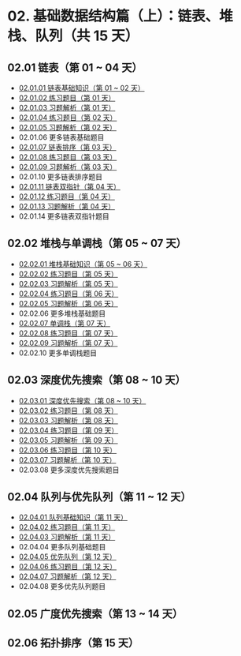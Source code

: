 # 02. 基础数据结构篇（上）：链表、堆栈、队列（共 15 天）

## 02.01 链表（第 01 ~ 04 天）

- [02.01.01 链表基础知识（第 01 ~ 02 天）](https://github.com/datawhalechina/leetcode-notes/blob/main/docs/ch02/02.01/02.01.01%20Linked-List-Basic.md)
- [02.01.02 练习题目（第 01 天）](https://github.com/datawhalechina/leetcode-notes/blob/main/docs/ch02/02.01/02.01.02%20Exercises.md)
- [02.01.03 习题解析（第 01 天）](https://github.com/datawhalechina/leetcode-notes/blob/main/docs/ch02/02.01/02.01.03%20Exercises-Key.md)
- [02.01.04 练习题目（第 02 天）](https://github.com/datawhalechina/leetcode-notes/blob/main/docs/ch02/02.01/02.01.04%20Exercises.md)
- [02.01.05 习题解析（第 02 天）](https://github.com/datawhalechina/leetcode-notes/blob/main/docs/ch02/02.01/02.01.05%20Exercises-Key.md)
- 02.01.06 更多链表基础题目
- [02.01.07 链表排序（第 03 天）](https://github.com/datawhalechina/leetcode-notes/blob/main/docs/ch02/02.01/02.01.07%20Linked-List-Sort.md)
- [02.01.08 练习题目（第 03 天）](https://github.com/datawhalechina/leetcode-notes/blob/main/docs/ch02/02.01/02.01.08%20Exercises.md)
- [02.01.09 习题解析（第 03 天）](https://github.com/datawhalechina/leetcode-notes/blob/main/docs/ch02/02.01/02.01.09%20Exercises-Key.md)
- 02.01.10 更多链表排序题目
- [02.01.11 链表双指针（第 04 天）](https://github.com/datawhalechina/leetcode-notes/blob/main/docs/ch02/02.01/02.01.11%20Linked-List-Two-Pointers.md)
- [02.01.12 练习题目（第 04 天）](https://github.com/datawhalechina/leetcode-notes/blob/main/docs/ch02/02.01/02.01.12%20Exercises.md)
- [02.01.13 习题解析（第 04 天）](https://github.com/datawhalechina/leetcode-notes/blob/main/docs/ch02/02.01/02.01.13%20Exercises-Key.md)
- 02.01.14 更多链表双指针题目

## 02.02 堆栈与单调栈（第 05 ~ 07 天）

- [02.02.01 堆栈基础知识（第 05 ~ 06 天）](https://github.com/datawhalechina/leetcode-notes/blob/main/docs/ch02/02.02/02.02.01%20Stack-Basic.md)
- [02.02.02 练习题目（第 05 天）](https://github.com/datawhalechina/leetcode-notes/blob/main/docs/ch02/02.02/02.02.02%20Exercises.md)
- [02.02.03 习题解析（第 05 天）](https://github.com/datawhalechina/leetcode-notes/blob/main/docs/ch02/02.02/02.02.03%20Exercises-Key.md)
- [02.02.04 练习题目（第 06 天）](https://github.com/datawhalechina/leetcode-notes/blob/main/docs/ch02/02.02/02.02.04%20Exercises.md)
- [02.02.05 习题解析（第 06 天）](https://github.com/datawhalechina/leetcode-notes/blob/main/docs/ch02/02.02/02.02.05%20Exercises-Key.md)
- 02.02.06 更多堆栈基础题目
- [02.02.07 单调栈（第 07 天）](https://github.com/datawhalechina/leetcode-notes/blob/main/docs/ch02/02.02/02.02.07%20Monotone-Stack.md)
- [02.02.08 练习题目（第 07 天）](https://github.com/datawhalechina/leetcode-notes/blob/main/docs/ch02/02.02/02.02.08%20Exercises.md)
- [02.02.09 习题解析（第 07 天）](https://github.com/datawhalechina/leetcode-notes/blob/main/docs/ch02/02.02/02.02.09%20Exercises-Key.md)
- 02.02.10 更多单调栈题目

## 02.03 深度优先搜索（第 08 ~ 10 天）

- [02.03.01 深度优先搜索（第 08 ~ 10 天）](https://github.com/datawhalechina/leetcode-notes/blob/main/docs/ch02/02.03/02.03.01%20DFS.md)
- [02.03.02 练习题目（第 08 天）](https://github.com/datawhalechina/leetcode-notes/blob/main/docs/ch02/02.03/02.03.02%20Exercises.md)
- [02.03.03 习题解析（第 08 天）](https://github.com/datawhalechina/leetcode-notes/blob/main/docs/ch02/02.03/02.03.03%20Exercises-Key.md)
- [02.03.04 练习题目（第 09 天）](https://github.com/datawhalechina/leetcode-notes/blob/main/docs/ch02/02.03/02.03.04%20Exercises.md)
- [02.03.05 习题解析（第 09 天）](https://github.com/datawhalechina/leetcode-notes/blob/main/docs/ch02/02.03/02.03.05%20Exercises-Key.md)
- [02.03.06 练习题目（第 10 天）](https://github.com/datawhalechina/leetcode-notes/blob/main/docs/ch02/02.03/02.03.06%20Exercises.md)
- [02.03.07 习题解析（第 10 天）](https://github.com/datawhalechina/leetcode-notes/blob/main/docs/ch02/02.03/02.03.07%20Exercises-Key.md)
- 02.03.08 更多深度优先搜索题目

## 02.04 队列与优先队列（第 11 ~ 12 天）

- [02.04.01 队列基础知识（第 11 天）](https://github.com/datawhalechina/leetcode-notes/blob/main/docs/ch02/02.04/02.04.01%20Queue-Basic.md)
- [02.04.02 练习题目（第 11 天）](https://github.com/datawhalechina/leetcode-notes/blob/main/docs/ch02/02.04/02.04.02%20Exercises.md)
- [02.04.03 习题解析（第 11 天）](https://github.com/datawhalechina/leetcode-notes/blob/main/docs/ch02/02.04/02.04.03%20Exercises-Key.md)
- 02.04.04 更多队列基础题目
- [02.04.05 优先队列（第 12 天）](https://github.com/datawhalechina/leetcode-notes/blob/main/docs/ch02/02.04/02.04.05%20Priority-Queue.md)
- [02.04.06 练习题目（第 12 天）](https://github.com/datawhalechina/leetcode-notes/blob/main/docs/ch02/02.04/02.04.06%20Exercises.md)
- [02.04.07 习题解析（第 12 天）](https://github.com/datawhalechina/leetcode-notes/blob/main/docs/ch02/02.04/02.04.07%20Exercises-Key.md)
- 02.04.08 更多优先队列题目

## 02.05 广度优先搜索（第 13 ~ 14 天）

## 02.06 拓扑排序（第 15 天）